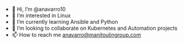 - 👋 Hi, I’m @anavarro10
- 👀 I’m interested in Linux
- 🌱 I’m currently learning Ansible and Python
- 💞️ I’m looking to collaborate on Kubernetes and Automation projects
- 📫 How to reach me anavarro@manitoulingroup.com
